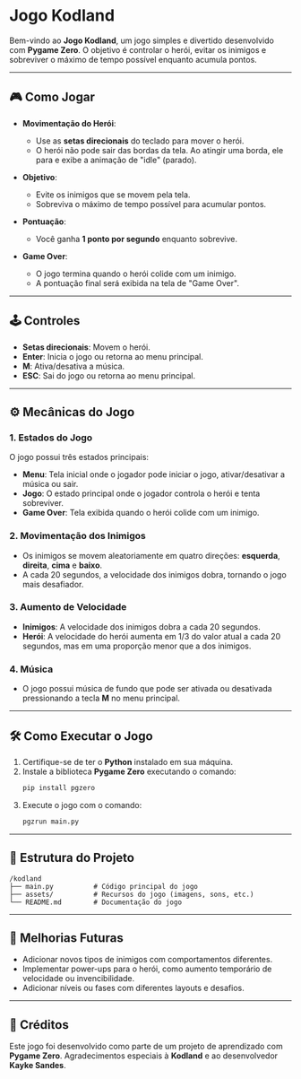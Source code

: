 # Jogo Kodland

Bem-vindo ao **Jogo Kodland**, um jogo simples e divertido desenvolvido com **Pygame Zero**. O objetivo é controlar o herói, evitar os inimigos e sobreviver o máximo de tempo possível enquanto acumula pontos.

---

## 🎮 Como Jogar

- **Movimentação do Herói**:

  - Use as **setas direcionais** do teclado para mover o herói.
  - O herói não pode sair das bordas da tela. Ao atingir uma borda, ele para e exibe a animação de "idle" (parado).
- **Objetivo**:

  - Evite os inimigos que se movem pela tela.
  - Sobreviva o máximo de tempo possível para acumular pontos.
- **Pontuação**:

  - Você ganha **1 ponto por segundo** enquanto sobrevive.
- **Game Over**:

  - O jogo termina quando o herói colide com um inimigo.
  - A pontuação final será exibida na tela de "Game Over".

---

## 🕹️ Controles

- **Setas direcionais**: Movem o herói.
- **Enter**: Inicia o jogo ou retorna ao menu principal.
- **M**: Ativa/desativa a música.
- **ESC**: Sai do jogo ou retorna ao menu principal.

---

## ⚙️ Mecânicas do Jogo

### 1. Estados do Jogo

O jogo possui três estados principais:

- **Menu**: Tela inicial onde o jogador pode iniciar o jogo, ativar/desativar a música ou sair.
- **Jogo**: O estado principal onde o jogador controla o herói e tenta sobreviver.
- **Game Over**: Tela exibida quando o herói colide com um inimigo.

### 2. Movimentação dos Inimigos

- Os inimigos se movem aleatoriamente em quatro direções: **esquerda**, **direita**, **cima** e **baixo**.
- A cada 20 segundos, a velocidade dos inimigos dobra, tornando o jogo mais desafiador.

### 3. Aumento de Velocidade

- **Inimigos**: A velocidade dos inimigos dobra a cada 20 segundos.
- **Herói**: A velocidade do herói aumenta em 1/3 do valor atual a cada 20 segundos, mas em uma proporção menor que a dos inimigos.

### 4. Música

- O jogo possui música de fundo que pode ser ativada ou desativada pressionando a tecla **M** no menu principal.

---

## 🛠️ Como Executar o Jogo

1. Certifique-se de ter o **Python** instalado em sua máquina.
2. Instale a biblioteca **Pygame Zero** executando o comando:
   ```bash
   pip install pgzero
   ```
3. Execute o jogo com o comando:
   ```bash
   pgzrun main.py
   ```

---

## 📂 Estrutura do Projeto

```
/kodland
├── main.py          # Código principal do jogo
├── assets/          # Recursos do jogo (imagens, sons, etc.)
└── README.md        # Documentação do jogo
```

---

## 🚀 Melhorias Futuras

- Adicionar novos tipos de inimigos com comportamentos diferentes.
- Implementar power-ups para o herói, como aumento temporário de velocidade ou invencibilidade.
- Adicionar níveis ou fases com diferentes layouts e desafios.

---

## 📝 Créditos

Este jogo foi desenvolvido como parte de um projeto de aprendizado com **Pygame Zero**. Agradecimentos especiais à **Kodland** e ao desenvolvedor **Kayke Sandes**.
